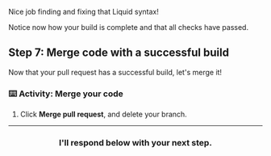Nice job finding and fixing that Liquid syntax!

Notice now how your build is complete and that all checks have passed.

## Step 7: Merge code with a successful build

Now that your pull request has a successful build, let's merge it!

### :keyboard: Activity: Merge your code

1. Click **Merge pull request**, and delete your branch.

<hr>
<h3 align="center">I'll respond below with your next step.</h3>
